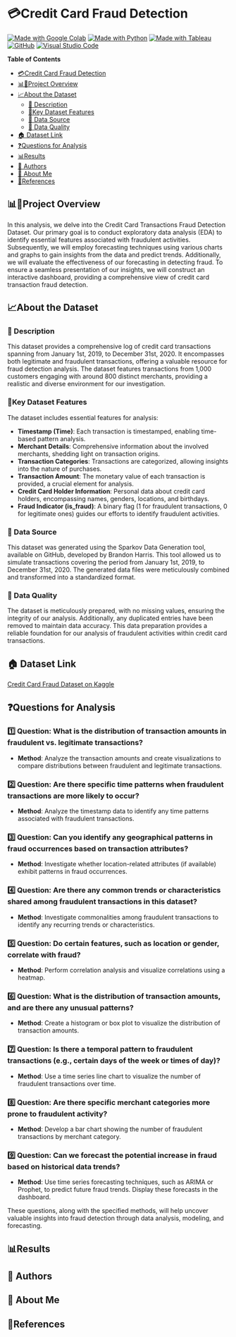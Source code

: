 # 💳Credit Card Fraud Detection

[![Made with Google Colab](https://img.shields.io/badge/Made%20with-Google%20Colab-orange?style=for-the-badge)](https://colab.research.google.com/)
[![Made with Python](https://img.shields.io/badge/Made%20with-Python-blue?style=for-the-badge)](https://www.python.org/)
[![Made with Tableau](https://img.shields.io/badge/Made%20with-Tableau-green?style=for-the-badge)](https://creativecommons.org/publicdomain/zero/1.0/)
[![GitHub](https://img.shields.io/badge/GitHub-Repo-blue?style=for-the-badge)](https://github.com/fursuf1/Credit-Card-Fraud-Detection)
[![Visual Studio Code](https://img.shields.io/badge/Editor-Visual%20Studio%20Code-blue?style=for-the-badge)](https://code.visualstudio.com/)

**Table of Contents**
- [💳Credit Card Fraud Detection](#credit-card-fraud-detection)
- [📊🚧Project Overview](#project-overview)
- [📈About the Dataset](#about-the-dataset)
  - [📝 Description](#description)
  - [🔑Key Dataset Features](#key-dataset-features)
  - [📂 Data Source](#data-source)
  - [🧹 Data Quality](#data-quality)
- [🏠 Dataset Link](#dataset-link)
- [❓Questions for Analysis](#questions-for-analysis)
- [📊Results](#results)
- [📓 Authors](#authors)
- [🚀 About Me](#about-me)
- [🌟References](#references)


## 📊🚧Project Overview

In this analysis, we delve into the Credit Card Transactions Fraud Detection Dataset. Our primary goal is to conduct exploratory data analysis (EDA) to identify essential features associated with fraudulent activities. Subsequently, we will employ forecasting techniques using various charts and graphs to gain insights from the data and predict trends. Additionally, we will evaluate the effectiveness of our forecasting in detecting fraud. To ensure a seamless presentation of our insights, we will construct an interactive dashboard, providing a comprehensive view of credit card transaction fraud detection.

## 📈About the Dataset

### 📝 Description
This dataset provides a comprehensive log of credit card transactions spanning from January 1st, 2019, to December 31st, 2020. It encompasses both legitimate and fraudulent transactions, offering a valuable resource for fraud detection analysis. The dataset features transactions from 1,000 customers engaging with around 800 distinct merchants, providing a realistic and diverse environment for our investigation.

### 🔑Key Dataset Features
The dataset includes essential features for analysis:

- **Timestamp (Time)**: Each transaction is timestamped, enabling time-based pattern analysis.
- **Merchant Details**: Comprehensive information about the involved merchants, shedding light on transaction origins.
- **Transaction Categories**: Transactions are categorized, allowing insights into the nature of purchases.
- **Transaction Amount**: The monetary value of each transaction is provided, a crucial element for analysis.
- **Credit Card Holder Information**: Personal data about credit card holders, encompassing names, genders, locations, and birthdays.
- **Fraud Indicator (is_fraud)**: A binary flag (1 for fraudulent transactions, 0 for legitimate ones) guides our efforts to identify fraudulent activities.

### 📂 Data Source
This dataset was generated using the Sparkov Data Generation tool, available on GitHub, developed by Brandon Harris. This tool allowed us to simulate transactions covering the period from January 1st, 2019, to December 31st, 2020. The generated data files were meticulously combined and transformed into a standardized format.

### 🧹 Data Quality
The dataset is meticulously prepared, with no missing values, ensuring the integrity of our analysis. Additionally, any duplicated entries have been removed to maintain data accuracy.
This data preparation provides a reliable foundation for our analysis of fraudulent activities within credit card transactions.


## 🏠 Dataset Link

[Credit Card Fraud Dataset on Kaggle](https://www.kaggle.com/datasets/kartik2112/fraud-detection)

## ❓Questions for Analysis

### 1️⃣ **Question**: What is the distribution of transaction amounts in fraudulent vs. legitimate transactions?
   - **Method**: Analyze the transaction amounts and create visualizations to compare distributions between fraudulent and legitimate transactions.

### 2️⃣ **Question**: Are there specific time patterns when fraudulent transactions are more likely to occur?
   - **Method**: Analyze the timestamp data to identify any time patterns associated with fraudulent transactions.

### 3️⃣ **Question**: Can you identify any geographical patterns in fraud occurrences based on transaction attributes?
   - **Method**: Investigate whether location-related attributes (if available) exhibit patterns in fraud occurrences.

### 4️⃣ **Question**: Are there any common trends or characteristics shared among fraudulent transactions in this dataset?
   - **Method**: Investigate commonalities among fraudulent transactions to identify any recurring trends or characteristics.

### 5️⃣ **Question**: Do certain features, such as location or gender, correlate with fraud?
   - **Method**: Perform correlation analysis and visualize correlations using a heatmap.

### 6️⃣ **Question**: What is the distribution of transaction amounts, and are there any unusual patterns?
   - **Method**: Create a histogram or box plot to visualize the distribution of transaction amounts.

### 7️⃣ **Question**: Is there a temporal pattern to fraudulent transactions (e.g., certain days of the week or times of day)?
   - **Method**: Use a time series line chart to visualize the number of fraudulent transactions over time.

### 8️⃣ **Question**: Are there specific merchant categories more prone to fraudulent activity?
   - **Method**: Develop a bar chart showing the number of fraudulent transactions by merchant category.

### 9️⃣ **Question**: Can we forecast the potential increase in fraud based on historical data trends?
   - **Method**: Use time series forecasting techniques, such as ARIMA or Prophet, to predict future fraud trends. Display these forecasts in the dashboard.

These questions, along with the specified methods, will help uncover valuable insights into fraud detection through data analysis, modeling, and forecasting.

## 📊Results

## 📓 Authors

## 🚀 About Me

## 🌟References




